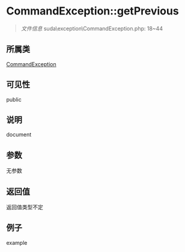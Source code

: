 # CommandException::getPrevious

> *文件信息* suda\exception\CommandException.php: 18~44
## 所属类 

[CommandException](../CommandException.md)

## 可见性

  public  
## 说明

document

## 参数

无参数

## 返回值
返回值类型不定

## 例子

example